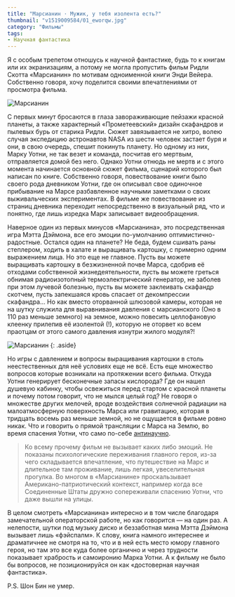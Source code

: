 ```yaml
---
title: "Марсианин · Мужик, у тебя изолента есть?"
thumbnail: "v1519009584/01_eworqw.jpg"
category: "Фильмы"
tags:
- Научная фантастика
---
```


Я с особым трепетом отношусь к научной фантастике, будь то к книгам или их экранизациям, а потому не могла пропустить фильм Ридли Скотта «Марсианин» по мотивам одноименной книги Энди Вейера. Собственно говоря, хочу поделится своими впечатлениями от просмотра фильма.

![Марсианин][image-1]

С первых минут бросаются в глаза завораживающие пейзажи красной планеты, а также характерный «Прометеевский» дизайн скафандров и пылевых бурь от старика Ридли. Сюжет завязывается не хитро, волею случая экспедицию астронавтов NASA из шести человек застает буря и они, в свою очередь, спешит покинуть планету. Но одному из них, Марку Уотни, не так везет и команда, посчитав его мертвым, отправляется домой без него. Однако Уотни отнюдь не мертв и с этого момента начинается основной сюжет фильма, сценарий которого был написан по книге. Собственно говоря, повествование книги было своего рода дневником Уотни, где он описывал свое одиночное прибывание на Марсе разбавленное научными заметками о своих выживальческих экспериментах. В фильме же повествование из страниц дневника переходит непосредственно в визуальный ряд, что и понятно, где лишь изредка Марк записывает видеообращения.

Наверное один из первых минусов «Марсианина», это посредственная игра Мэтта Дэймона, все его эмоции по-умолчанию оптимистично-радостные. Остался один на планете? Не беда, будем сшивать раны степлером, ходить в халате и выращивать картошку, с примерно одним выражением лица. Но это еще не главное. Пусть вы можете выращивать картошку в безжизненной почве Марса, сдобрив её отходами собственной жизнедеятельности, пусть вы можете греться обнимая радиоизотопный термоэлектрический генератор, не заболев при этом лучевой болезнью, пусть вы можете заклеивать скафандр скотчем, пусть запекшаяся кровь спасает от декомпрессии скафандра… Но как вместо оторванной шлюзовой камеры, которая не на шутку служила для выравнивания давления с марсианского (Оно в 110 раз меньше земного) на земное, можно повесить целлофановую клеенку прилепив её изолентой (!), которую не оторвет ко всем праотцам от этого самого давления изнутри жилого модуля?!

![Марсианин][image-2]
{: .aside}

Но игры с давлением и вопросы выращивания картошки в столь неестественных для неё условиях еще не всё. Есть еще множество вопросов которые возникали на протяжении всего фильма. Откуда Уотни генерирует бесконечные запасы кислорода? Где он нашел душевую кабинку, чтобы освежиться перед стартом с красной планеты и почему потом говорит, что не мылся целый год? Не говоря о множестве других мелочей, вроде воздействия солнечной радиации на малоатмосферную поверхность Марса или гравитацию, которая в тридцать восемь раз меньше земной, но не ощущается в фильме ровно никак. Что и говорить о прямой трансляции с Марса на Землю, во время спасения Уотни, что само по-себе [антинаучно][1].

> Ко всему прочему фильм не вызывает каких либо эмоций. Не показаны психологические переживания главного героя, из-за чего складывается впечатление, что путешествие на Марс и длительное там проживание, лишь легкая, увеселительная прогулка. Во многом в «Марсианине» проскальзывает Американо-патриотический контекст, например когда все Соединенные Штаты дружно сопереживали спасению Уотни, что даже вышли на улицы.

В целом смотреть «Марсианина» интересно и в том числе благодаря замечательной операторской работе, но как говорится — на один раз. А нелепости, шутки под музыку диско и беззаботная мина Мэтта Дэймона вызывает лишь «фэйспалм». К слову, книга намного интереснее и драматичнее не смотря на то, что и в ней есть место юмору главного героя, но там это все куда более органично и через трудности показывает храбрость и самоиронию Марка Уотни. А к фильму не было бы вопросов, не позиционируйся он как «достоверная научная фантастика».

P.S. Шон Бин не умер.

[1]:    http://ru.wikipedia.org/wiki/Дальняя_космическая_связь
[image-1]:  https://res.cloudinary.com/milkleaks/image/upload/v1519009584/01_eworqw.jpg
[image-2]:  https://res.cloudinary.com/milkleaks/image/upload/v1519009584/02_uwcqpv.jpg